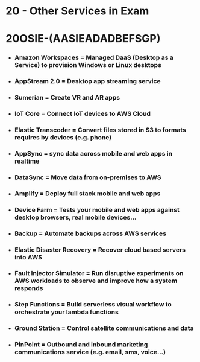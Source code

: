 # 20 - Other Services in Exam

# **20OSIE-(AASIEADADBEFSGP)**

- ### **Amazon Workspaces** = Managed DaaS (Desktop as a Service) to provision Windows or Linux desktops
- ### **AppStream 2.0** = Desktop app streaming service
- ### **Sumerian** = Create VR and AR apps
- ### **IoT Core** = Connect IoT devices to AWS Cloud
- ### **Elastic Transcoder** = Convert files stored in S3 to formats requires by devices (e.g. phone)
- ### **AppSync** = sync data across mobile and web apps in realtime
- ### **DataSync** = Move data from on-premises to AWS
- ### **Amplify** = Deploy full stack mobile and web apps
- ### **Device Farm** = Tests your mobile and web apps against desktop browsers, real mobile devices...
- ### **Backup** = Automate backups across AWS services
- ### **Elastic Disaster Recovery** = Recover cloud based servers into AWS
- ### **Fault Injector Simulator** = Run disruptive experiments on AWS workloads to observe and improve how a system responds
- ### **Step Functions** = Build serverless visual workflow to orchestrate your lambda functions
- ### **Ground Station** = Control satellite communications and data
- ### **PinPoint** = Outbound and inbound marketing communications service (e.g. email, sms, voice...)
